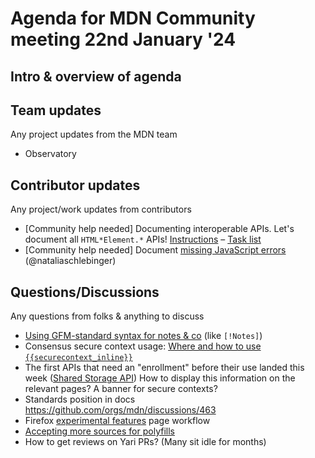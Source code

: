 # Agenda for MDN Community meeting 22nd January '24

## Intro & overview of agenda

## Team updates

Any project updates from the MDN team

- Observatory

## Contributor updates

Any project/work updates from contributors
- [Community help needed] Documenting interoperable APIs. Let's document all `HTML*Element.*` APIs! [Instructions](https://github.com/orgs/mdn/discussions/476) – [Task list](https://docs.google.com/spreadsheets/d/1lvITVZJM8dx8s_Kee5UNI1hDfPNF0gXQwjPop5xIF5E/edit#gid=369545647)
- [Community help needed] Document [missing JavaScript errors](https://github.com/mdn/mdn/issues/505) (@nataliaschlebinger)

## Questions/Discussions

Any questions from folks & anything to discuss

- [Using GFM-standard syntax for notes & co](https://github.com/mdn/yari/pull/10168) (like `[!Notes]`) 
- Consensus secure context usage: [Where and how to use `{{securecontext_inline}}`](https://github.com/mdn/content/discussions/30546#discussioncomment-7796301)
- The first APIs that need an "enrollment" before their use landed this week ([Shared Storage API](https://developer.mozilla.org/en-US/docs/Web/API/Shared_Storage_API)) How to display this information on the relevant pages? A banner for secure contexts?
- Standards position in docs https://github.com/orgs/mdn/discussions/463
- Firefox [experimental features](https://developer.mozilla.org/en-US/docs/Mozilla/Firefox/Experimental_features) page workflow
- [Accepting more sources for polyfills](https://github.com/orgs/mdn/discussions/475#discussion-6000833)
- How to get reviews on Yari PRs? (Many sit idle for months)
